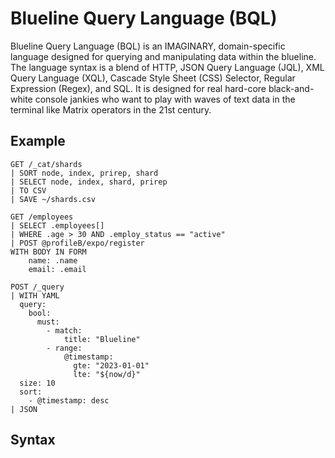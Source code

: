 # Blueline Query Language (BQL)

Blueline Query Language (BQL) is an IMAGINARY, domain-specific language designed for querying and manipulating data within the blueline. The language syntax is a blend of HTTP, JSON Query Language (JQL), XML Query Language (XQL), Cascade Style Sheet (CSS) Selector, Regular Expression (Regex), and SQL. It is designed for real hard-core black-and-white console jankies who want to play with waves of text data in the terminal like Matrix operators in the 21st century.

## Example

```
GET /_cat/shards
| SORT node, index, prirep, shard
| SELECT node, index, shard, prirep
| TO CSV
| SAVE ~/shards.csv
```

```
GET /employees
| SELECT .employees[]
| WHERE .age > 30 AND .employ_status == "active"
| POST @profileB/expo/register
WITH BODY IN FORM
    name: .name
    email: .email
```

```
POST /_query
| WITH YAML
  query:
    bool:
      must:
        - match:
            title: "Blueline"
        - range:
            @timestamp:
              gte: "2023-01-01"
              lte: "${now/d}"
  size: 10
  sort:
    - @timestamp: desc
| JSON
```

## Syntax